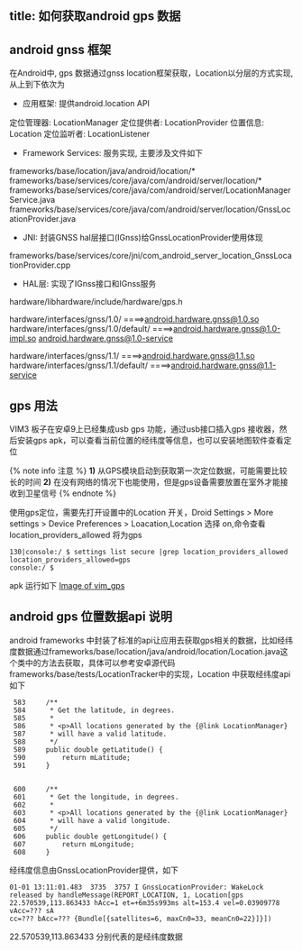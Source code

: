 title: 如何获取android gps 数据
---
## android gnss 框架
在Android中, gps 数据通过gnss location框架获取，Location以分层的方式实现, 从上到下依次为

- 应用框架: 提供android.location API

定位管理器: LocationManager
定位提供者: LocationProvider
位置信息: Location
定位监听者: LocationListener

- Framework Services: 服务实现, 主要涉及文件如下

frameworks/base/location/java/android/location/*
frameworks/base/services/core/java/com/android/server/location/*
frameworks/base/services/core/java/com/android/server/LocationManagerService.java
frameworks/base/services/core/java/com/android/server/location/GnssLocationProvider.java

- JNI: 封装GNSS hal层接口(IGnss)给GnssLocationProvider使用体现

frameworks/base/services/core/jni/com_android_server_location_GnssLocationProvider.cpp

- HAL层: 实现了IGnss接口和IGnss服务

hardware/libhardware/include/hardware/gps.h

hardware/interfaces/gnss/1.0/                        ====>android.hardware.gnss@1.0.so
hardware/interfaces/gnss/1.0/default/         ====>android.hardware.gnss@1.0-impl.so  android.hardware.gnss@1.0-service

hardware/interfaces/gnss/1.1/                        ====>android.hardware.gnss@1.1.so
hardware/interfaces/gnss/1.1/default/         ====>android.hardware.gnss@1.1-service


## gps 用法
VIM3 板子在安卓9上已经集成usb gps 功能，通过usb接口插入gps 接收器，然后安装gps apk，可以查看当前位置的经纬度等信息，也可以安装地图软件查看定位 

{% note info 注意 %}
**1)** 从GPS模块启动到获取第一次定位数据，可能需要比较长的时间
**2)** 在没有网络的情况下也能使用，但是gps设备需要放置在室外才能接收到卫星信号
{% endnote %}

使用gps定位，需要先打开设置中的Location 开关，Droid Settings > More settings > Device Preferences > Loacation,Location 选择 on,命令查看location_providers_allowed 将为gps 
```shell
130|console:/ $ settings list secure |grep location_providers_allowed          
location_providers_allowed=gps
console:/ $ 
```
apk 运行如下
[Image of vim_gps](/android/mages/vim3/gps.png)

## android gps 位置数据api 说明
android frameworks 中封装了标准的api让应用去获取gps相关的数据，比如经纬度数据通过frameworks/base/location/java/android/location/Location.java这个类中的方法去获取，具体可以参考安卓源代码frameworks/base/tests/LocationTracker中的实现，Location 中获取经纬度api 如下
```shell
 583     /**
 584      * Get the latitude, in degrees.
 585      *
 586      * <p>All locations generated by the {@link LocationManager}
 587      * will have a valid latitude.
 588      */
 589     public double getLatitude() {
 590         return mLatitude;
 591     }


 600     /**
 601      * Get the longitude, in degrees.
 602      *
 603      * <p>All locations generated by the {@link LocationManager}
 604      * will have a valid longitude.
 605      */
 606     public double getLongitude() {
 607         return mLongitude;
 608     }

```
经纬度信息由GnssLocationProvider提供，如下
```shell
01-01 13:11:01.483  3735  3757 I GnssLocationProvider: WakeLock released by handleMessage(REPORT_LOCATION, 1, Location[gps 22.570539,113.863433 hAcc=1 et=+6m35s993ms alt=153.4 vel=0.03909778 vAcc=??? sA
cc=??? bAcc=??? {Bundle[{satellites=6, maxCn0=33, meanCn0=22}]}])
```
22.570539,113.863433 分别代表的是经纬度数据





